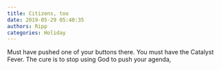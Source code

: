 ```yaml
---
title: Citizens, too
date: 2019-05-29 05:40:35
authors: Ripp
categories: Holiday
---
```


 Must have pushed one of your buttons there. You must have the Catalyst Fever.  The cure is to stop using God to push your agenda,